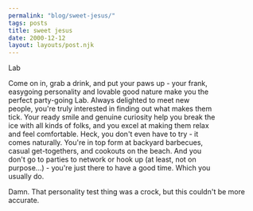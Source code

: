 ```yaml
---
permalink: "blog/sweet-jesus/"
tags: posts
title: sweet jesus
date: 2000-12-12
layout: layouts/post.njk
---
```


Lab

Come on in, grab a drink, and put your paws up - your frank,  
easygoing personality and lovable good nature make you the  
perfect party-going Lab. Always delighted to meet new  
people, you're truly interested in finding out what makes them  
tick. Your ready smile and genuine curiosity help you break the  
ice with all kinds of folks, and you excel at making them relax  
and feel comfortable. Heck, you don't even have to try - it  
comes naturally. You're in top form at backyard barbecues,  
casual get-togethers, and cookouts on the beach. And you  
don't go to parties to network or hook up (at least, not on  
purpose...) - you're just there to have a good time. Which you  
usually do. 

Damn. That personality test thing was a crock, but this couldn't be more accurate.